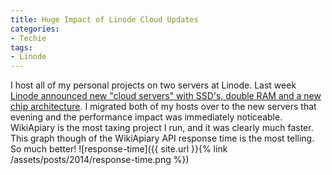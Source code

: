 ```yaml
---
title: Huge Impact of Linode Cloud Updates
categories:
- Techie
tags:
- Linode
---
```


I host all of my personal projects on two servers at Linode. Last week [Linode announced new "cloud servers" with SSD's, double RAM and a new chip architecture](https://blog.linode.com/2014/04/17/linode-cloud-ssds-double-ram-much-more/). I migrated both of my hosts over to the new servers that evening and the performance impact was immediately noticeable. WikiApiary is the most taxing project I run, and it was clearly much faster. This graph though of the WikiApiary API response time is the most telling. So much better!
![response-time]({{ site.url }}{% link /assets/posts/2014/response-time.png %})

